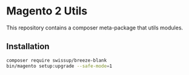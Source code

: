 # Magento 2 Utils

This repository contains a composer meta-package that utils modules.

## Installation

```bash
composer require swissup/breeze-blank
bin/magento setup:upgrade --safe-mode=1
```
